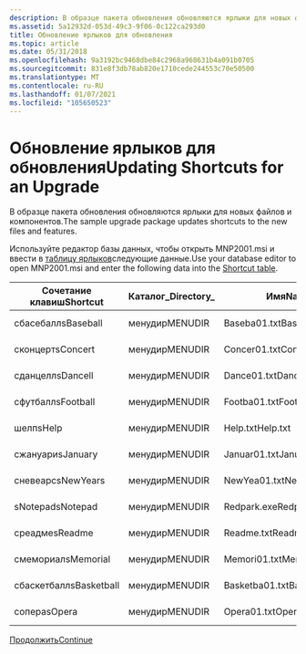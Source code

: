 ```yaml
---
description: В образце пакета обновления обновляются ярлыки для новых файлов и компонентов.
ms.assetid: 5a12932d-053d-49c3-9f06-0c122ca293d0
title: Обновление ярлыков для обновления
ms.topic: article
ms.date: 05/31/2018
ms.openlocfilehash: 9a3192bc9468dbe84c2968a968631b4a091b0705
ms.sourcegitcommit: 831e8f3db78ab820e1710cede244553c70e50500
ms.translationtype: MT
ms.contentlocale: ru-RU
ms.lasthandoff: 01/07/2021
ms.locfileid: "105650523"
---
```

# <a name="updating-shortcuts-for-an-upgrade"></a><span data-ttu-id="7c33e-103">Обновление ярлыков для обновления</span><span class="sxs-lookup"><span data-stu-id="7c33e-103">Updating Shortcuts for an Upgrade</span></span>

<span data-ttu-id="7c33e-104">В образце пакета обновления обновляются ярлыки для новых файлов и компонентов.</span><span class="sxs-lookup"><span data-stu-id="7c33e-104">The sample upgrade package updates shortcuts to the new files and features.</span></span>

<span data-ttu-id="7c33e-105">Используйте редактор базы данных, чтобы открыть MNP2001.msi и ввести в [таблицу ярлыков](shortcut-table.md)следующие данные.</span><span class="sxs-lookup"><span data-stu-id="7c33e-105">Use your database editor to open MNP2001.msi and enter the following data into the [Shortcut table](shortcut-table.md).</span></span>



| <span data-ttu-id="7c33e-106">Сочетание клавиш</span><span class="sxs-lookup"><span data-stu-id="7c33e-106">Shortcut</span></span>    | <span data-ttu-id="7c33e-107">Каталог\_</span><span class="sxs-lookup"><span data-stu-id="7c33e-107">Directory\_</span></span> | <span data-ttu-id="7c33e-108">Имя</span><span class="sxs-lookup"><span data-stu-id="7c33e-108">Name</span></span>           | <span data-ttu-id="7c33e-109">Компонент\_</span><span class="sxs-lookup"><span data-stu-id="7c33e-109">Component\_</span></span> | <span data-ttu-id="7c33e-110">Целевой объект</span><span class="sxs-lookup"><span data-stu-id="7c33e-110">Target</span></span>               | <span data-ttu-id="7c33e-111">Аргументы</span><span class="sxs-lookup"><span data-stu-id="7c33e-111">Arguments</span></span> | <span data-ttu-id="7c33e-112">Описание</span><span class="sxs-lookup"><span data-stu-id="7c33e-112">Description</span></span> | <span data-ttu-id="7c33e-113">Сочетание клавиш</span><span class="sxs-lookup"><span data-stu-id="7c33e-113">Hotkey</span></span> | <span data-ttu-id="7c33e-114">Значок\_</span><span class="sxs-lookup"><span data-stu-id="7c33e-114">Icon\_</span></span>         | <span data-ttu-id="7c33e-115">икониндекс</span><span class="sxs-lookup"><span data-stu-id="7c33e-115">IconIndex</span></span> | <span data-ttu-id="7c33e-116">шовкмд</span><span class="sxs-lookup"><span data-stu-id="7c33e-116">ShowCmd</span></span> | <span data-ttu-id="7c33e-117">вкдир</span><span class="sxs-lookup"><span data-stu-id="7c33e-117">WkDir</span></span> |
|-------------|-------------|----------------|-------------|----------------------|-----------|-------------|--------|----------------|-----------|---------|-------|
| <span data-ttu-id="7c33e-118">сбасебалл</span><span class="sxs-lookup"><span data-stu-id="7c33e-118">sBaseball</span></span>   | <span data-ttu-id="7c33e-119">менудир</span><span class="sxs-lookup"><span data-stu-id="7c33e-119">MENUDIR</span></span>     | <span data-ttu-id="7c33e-120">Baseba01.txt</span><span class="sxs-lookup"><span data-stu-id="7c33e-120">Baseba01.txt</span></span>   | <span data-ttu-id="7c33e-121">Команды</span><span class="sxs-lookup"><span data-stu-id="7c33e-121">Baseball</span></span>    | <span data-ttu-id="7c33e-122">Команды</span><span class="sxs-lookup"><span data-stu-id="7c33e-122">Baseball</span></span>             |           |             |        | <span data-ttu-id="7c33e-123">\_icon.exe Orca</span><span class="sxs-lookup"><span data-stu-id="7c33e-123">orca\_icon.exe</span></span> |           |         |       |
| <span data-ttu-id="7c33e-124">сконцерт</span><span class="sxs-lookup"><span data-stu-id="7c33e-124">sConcert</span></span>    | <span data-ttu-id="7c33e-125">менудир</span><span class="sxs-lookup"><span data-stu-id="7c33e-125">MENUDIR</span></span>     | <span data-ttu-id="7c33e-126">Concer01.txt</span><span class="sxs-lookup"><span data-stu-id="7c33e-126">Concer01.txt</span></span>   | <span data-ttu-id="7c33e-127">Концерт</span><span class="sxs-lookup"><span data-stu-id="7c33e-127">Concert</span></span>     | <span data-ttu-id="7c33e-128">\[\#Concer01.txt\]</span><span class="sxs-lookup"><span data-stu-id="7c33e-128">\[\#Concer01.txt\]</span></span>   |           |             |        |                |           |         |       |
| <span data-ttu-id="7c33e-129">сданцелл</span><span class="sxs-lookup"><span data-stu-id="7c33e-129">sDancell</span></span>    | <span data-ttu-id="7c33e-130">менудир</span><span class="sxs-lookup"><span data-stu-id="7c33e-130">MENUDIR</span></span>     | <span data-ttu-id="7c33e-131">Dance01.txt</span><span class="sxs-lookup"><span data-stu-id="7c33e-131">Dance01.txt</span></span>    | <span data-ttu-id="7c33e-132">Dance</span><span class="sxs-lookup"><span data-stu-id="7c33e-132">Dance</span></span>       | <span data-ttu-id="7c33e-133">\[\#Dance01.txt\]</span><span class="sxs-lookup"><span data-stu-id="7c33e-133">\[\#Dance01.txt\]</span></span>    |           |             |        |                |           |         |       |
| <span data-ttu-id="7c33e-134">сфутбалл</span><span class="sxs-lookup"><span data-stu-id="7c33e-134">sFootball</span></span>   | <span data-ttu-id="7c33e-135">менудир</span><span class="sxs-lookup"><span data-stu-id="7c33e-135">MENUDIR</span></span>     | <span data-ttu-id="7c33e-136">Footba01.txt</span><span class="sxs-lookup"><span data-stu-id="7c33e-136">Footba01.txt</span></span>   | <span data-ttu-id="7c33e-137">Футбол</span><span class="sxs-lookup"><span data-stu-id="7c33e-137">Football</span></span>    | <span data-ttu-id="7c33e-138">\[\#Footba01.txt\]</span><span class="sxs-lookup"><span data-stu-id="7c33e-138">\[\#Footba01.txt\]</span></span>   |           |             |        |                |           |         |       |
| <span data-ttu-id="7c33e-139">шелп</span><span class="sxs-lookup"><span data-stu-id="7c33e-139">sHelp</span></span>       | <span data-ttu-id="7c33e-140">менудир</span><span class="sxs-lookup"><span data-stu-id="7c33e-140">MENUDIR</span></span>     | <span data-ttu-id="7c33e-141">Help.txt</span><span class="sxs-lookup"><span data-stu-id="7c33e-141">Help.txt</span></span>       | <span data-ttu-id="7c33e-142">Справка</span><span class="sxs-lookup"><span data-stu-id="7c33e-142">Help</span></span>        | <span data-ttu-id="7c33e-143">\[\#Help.txt\]</span><span class="sxs-lookup"><span data-stu-id="7c33e-143">\[\#Help.txt\]</span></span>       |           |             |        |                |           |         |       |
| <span data-ttu-id="7c33e-144">сжануари</span><span class="sxs-lookup"><span data-stu-id="7c33e-144">sJanuary</span></span>    | <span data-ttu-id="7c33e-145">менудир</span><span class="sxs-lookup"><span data-stu-id="7c33e-145">MENUDIR</span></span>     | <span data-ttu-id="7c33e-146">Januar01.txt</span><span class="sxs-lookup"><span data-stu-id="7c33e-146">Januar01.txt</span></span>   | <span data-ttu-id="7c33e-147">Январь</span><span class="sxs-lookup"><span data-stu-id="7c33e-147">January</span></span>     | <span data-ttu-id="7c33e-148">\[\#Januar01.txt\]</span><span class="sxs-lookup"><span data-stu-id="7c33e-148">\[\#Januar01.txt\]</span></span>   |           |             |        |                |           |         |       |
| <span data-ttu-id="7c33e-149">сневеарс</span><span class="sxs-lookup"><span data-stu-id="7c33e-149">sNewYears</span></span>   | <span data-ttu-id="7c33e-150">менудир</span><span class="sxs-lookup"><span data-stu-id="7c33e-150">MENUDIR</span></span>     | <span data-ttu-id="7c33e-151">NewYea01.txt</span><span class="sxs-lookup"><span data-stu-id="7c33e-151">NewYea01.txt</span></span>   | <span data-ttu-id="7c33e-152">невеарс</span><span class="sxs-lookup"><span data-stu-id="7c33e-152">NewYears</span></span>    | <span data-ttu-id="7c33e-153">\[\#NewYea01.txt\]</span><span class="sxs-lookup"><span data-stu-id="7c33e-153">\[\#NewYea01.txt\]</span></span>   |           |             |        |                |           |         |       |
| <span data-ttu-id="7c33e-154">sNotepad</span><span class="sxs-lookup"><span data-stu-id="7c33e-154">sNotepad</span></span>    | <span data-ttu-id="7c33e-155">менудир</span><span class="sxs-lookup"><span data-stu-id="7c33e-155">MENUDIR</span></span>     | <span data-ttu-id="7c33e-156">Redpark.exe</span><span class="sxs-lookup"><span data-stu-id="7c33e-156">Redpark.exe</span></span>    | <span data-ttu-id="7c33e-157">Блокнот</span><span class="sxs-lookup"><span data-stu-id="7c33e-157">Notepad</span></span>     | <span data-ttu-id="7c33e-158">\[\#Redpark.exe\]</span><span class="sxs-lookup"><span data-stu-id="7c33e-158">\[\#Redpark.exe\]</span></span>    |           |             |        |                |           |         |       |
| <span data-ttu-id="7c33e-159">среадме</span><span class="sxs-lookup"><span data-stu-id="7c33e-159">sReadme</span></span>     | <span data-ttu-id="7c33e-160">менудир</span><span class="sxs-lookup"><span data-stu-id="7c33e-160">MENUDIR</span></span>     | <span data-ttu-id="7c33e-161">Readme.txt</span><span class="sxs-lookup"><span data-stu-id="7c33e-161">Readme.txt</span></span>     | <span data-ttu-id="7c33e-162">Блокнот</span><span class="sxs-lookup"><span data-stu-id="7c33e-162">Notepad</span></span>     | <span data-ttu-id="7c33e-163">\[\#Readme.txt\]</span><span class="sxs-lookup"><span data-stu-id="7c33e-163">\[\#Readme.txt\]</span></span>     |           |             |        |                |           |         |       |
| <span data-ttu-id="7c33e-164">смемориал</span><span class="sxs-lookup"><span data-stu-id="7c33e-164">sMemorial</span></span>   | <span data-ttu-id="7c33e-165">менудир</span><span class="sxs-lookup"><span data-stu-id="7c33e-165">MENUDIR</span></span>     | <span data-ttu-id="7c33e-166">Memori01.txt</span><span class="sxs-lookup"><span data-stu-id="7c33e-166">Memori01.txt</span></span>   | <span data-ttu-id="7c33e-167">мемориал</span><span class="sxs-lookup"><span data-stu-id="7c33e-167">Memorial</span></span>    | <span data-ttu-id="7c33e-168">\[\#Memori01.txt\]</span><span class="sxs-lookup"><span data-stu-id="7c33e-168">\[\#Memori01.txt\]</span></span>   |           |             |        |                |           |         |       |
| <span data-ttu-id="7c33e-169">сбаскетбалл</span><span class="sxs-lookup"><span data-stu-id="7c33e-169">sBasketball</span></span> | <span data-ttu-id="7c33e-170">менудир</span><span class="sxs-lookup"><span data-stu-id="7c33e-170">MENUDIR</span></span>     | <span data-ttu-id="7c33e-171">Basketba01.txt</span><span class="sxs-lookup"><span data-stu-id="7c33e-171">Basketba01.txt</span></span> | <span data-ttu-id="7c33e-172">Баскетбол</span><span class="sxs-lookup"><span data-stu-id="7c33e-172">Basketball</span></span>  | <span data-ttu-id="7c33e-173">\[\#Basketba01.txt\]</span><span class="sxs-lookup"><span data-stu-id="7c33e-173">\[\#Basketba01.txt\]</span></span> |           |             |        |                |           |         |       |
| <span data-ttu-id="7c33e-174">сопера</span><span class="sxs-lookup"><span data-stu-id="7c33e-174">sOpera</span></span>      | <span data-ttu-id="7c33e-175">менудир</span><span class="sxs-lookup"><span data-stu-id="7c33e-175">MENUDIR</span></span>     | <span data-ttu-id="7c33e-176">Opera01.txt</span><span class="sxs-lookup"><span data-stu-id="7c33e-176">Opera01.txt</span></span>    | <span data-ttu-id="7c33e-177">Opera</span><span class="sxs-lookup"><span data-stu-id="7c33e-177">Opera</span></span>       | <span data-ttu-id="7c33e-178">\[\#Opera01.txt\]</span><span class="sxs-lookup"><span data-stu-id="7c33e-178">\[\#Opera01.txt\]</span></span>    |           |             |        |                |           |         |       |



 

[<span data-ttu-id="7c33e-179">Продолжить</span><span class="sxs-lookup"><span data-stu-id="7c33e-179">Continue</span></span>](updating-upgrade-table-for-an-upgrade.md)

 

 



